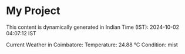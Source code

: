 # My Project

This content is dynamically generated in Indian Time (IST): 2024-10-02 04:07:12 IST


Current Weather in Coimbatore:
Temperature: 24.88 °C
Condition: mist
